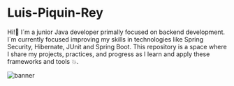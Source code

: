 # Luis-Piquin-Rey
Hi!👋 I´m a junior Java developer primally focused on backend development. I´m currently focused improving my skills in technologies like Spring Security, Hibernate, JUnit and Spring Boot. This repository is a space where I share my projects, practices, and progress as I learn and apply these frameworks and tools 💥.

![banner](https://github.com/user-attachments/assets/8319050c-54fc-4527-98c5-a55ab8696174)

